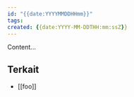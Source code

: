 ```yaml
---
id: "{{date:YYYYMMDDHHmm}}"
tags: 
created: {{date:YYYY-MM-DDTHH:mm:ssZ}}
---
```


Content...

## Terkait

- [[foo]]
